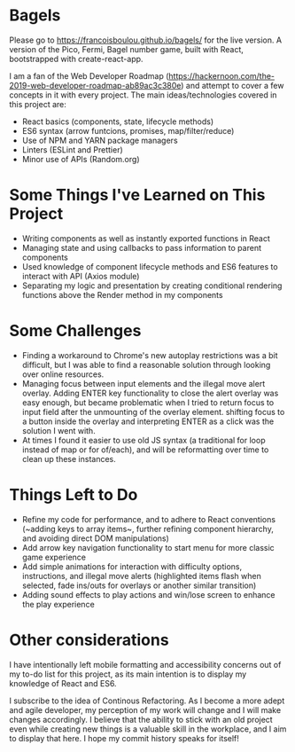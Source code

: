 # Bagels

Please go to https://francoisboulou.github.io/bagels/ for the live version. A version of the Pico, Fermi, Bagel number game, built with React, bootstrapped with create-react-app.

I am a fan of the Web Developer Roadmap (https://hackernoon.com/the-2019-web-developer-roadmap-ab89ac3c380e) and attempt to cover a few concepts in it with every project. The main ideas/technologies covered in this project are:

* React basics (components, state, lifecycle methods)
* ES6 syntax (arrow funtcions, promises, map/filter/reduce)
* Use of NPM and YARN package managers
* Linters (ESLint and Prettier)
* Minor use of APIs (Random.org)


 # Some Things I've Learned on This Project

* Writing components as well as instantly exported functions in React 
* Managing state and using callbacks to pass information to parent components
* Used knowledge of component lifecycle methods and ES6 features to interact with API (Axios module)
* Separating my logic and presentation by creating conditional rendering functions above the Render method in my components

# Some Challenges

* Finding a workaround to Chrome's new autoplay restrictions was a bit difficult, but I was able to find a reasonable solution through looking over online resources. 
* Managing focus between input elements and the illegal move alert overlay. Adding ENTER key functionality to close the alert overlay was easy enough, but became problematic when I tried to return focus to input field after the unmounting of the overlay element. shifting focus to a button inside the overlay and interpreting ENTER as a click was the solution I went with. 
* At times I found it easier to use old JS syntax (a traditional for loop instead of map or for of/each), and will be reformatting over time to clean up these instances.

# Things Left to Do

* Refine my code for performance, and to adhere to React conventions (~adding keys to array items~, further refining component hierarchy, and avoiding direct DOM manipulations)
* Add arrow key navigation functionality to start menu for more classic game experience
* Add simple animations for interaction with difficulty options, instructions, and illegal move alerts (highlighted items flash when selected, fade ins/outs for overlays or another similar transition)
* Adding sound effects to play actions and win/lose screen to enhance the play experience


# Other considerations

I have intentionally left mobile formatting and accessibility concerns out of my to-do list for this project, as its main intention is to display my knowledge of React and ES6.

I subscribe to the idea of Continous Refactoring. As I become a more adept and agile developer, my perception of my work will change and I will make changes accordingly. I believe that the ability to stick with an old project even while creating new things is a valuable skill in the workplace, and I aim to display that here. I hope my commit history speaks for itself!   

